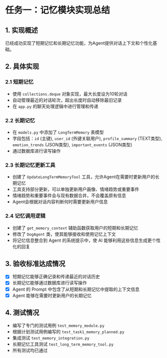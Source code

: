 # 任务一：记忆模块实现总结

## 1. 实现概述

已经成功实现了短期记忆和长期记忆功能，为Agent提供对话上下文和个性化基础。

## 2. 具体实现

### 2.1 短期记忆
- 使用 `collections.deque` 对象实现，最大长度设为10轮对话
- 自动管理最近的对话轮次，超出长度时自动移除最旧记录
- 在 `app.py` 的聊天处理逻辑中进行管理和传递

### 2.2 长期记忆
- 在 `models.py` 中添加了 `LongTermMemory` 表模型
- 字段包括：`id` (主键), `user_id` (外键关联用户), `profile_summary` (TEXT类型), `emotion_trends` (JSON类型), `important_events` (JSON类型)
- 通过数据库进行读写操作

### 2.3 长期记忆更新工具
- 创建了 `UpdateLongTermMemoryTool` 工具，允许Agent在需要时更新用户的长期记忆
- 工具支持部分更新，可以单独更新用户画像、情绪趋势或重要事件
- 情绪趋势和重要事件会与现有数据合并，不会覆盖原有信息
- Agent会根据对话内容判断何时需要更新用户信息

### 2.4 记忆调用逻辑
- 创建了 `get_memory_context` 辅助函数获取用户的短期和长期记忆
- 修改了 `DogAgent` 类，使其能够接收和使用记忆上下文
- 将记忆信息整合到 Agent 的系统提示中，使 AI 能够利用这些信息生成更个性化的回复

## 3. 验收标准达成情况

- [x] 短期记忆能够正确记录和传递最近的对话历史
- [x] 长期记忆能够通过数据库进行读写操作
- [x] Agent 的 Prompt 中包含了从短期和长期记忆中提取的上下文信息
- [x] Agent 能够在需要时更新用户的长期记忆

## 4. 测试情况

- 编写了专门的测试用例 `test_memory_module.py`
- 根据计划测试用例编写的 `test_task1_memory_planned.py` 
- 集成测试 `test_memory_integration.py`
- 长期记忆工具测试 `test_long_term_memory_tool.py`
- 所有测试均已通过